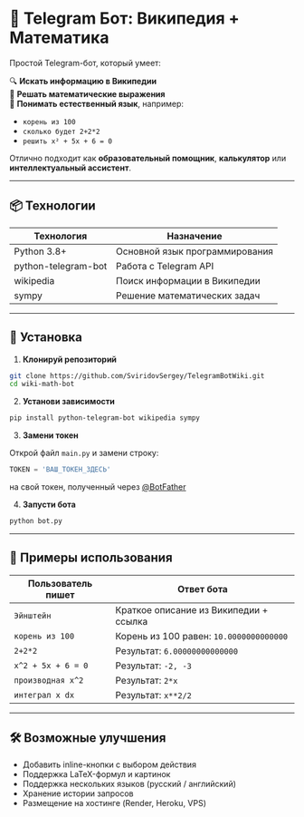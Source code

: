 # 🤖 Telegram Бот: Википедия + Математика

Простой Telegram-бот, который умеет:

🔍 **Искать информацию в Википедии**  
🧮 **Решать математические выражения**  
💬 **Понимать естественный язык**, например:
- `корень из 100`
- `сколько будет 2+2*2`
- `решить x² + 5x + 6 = 0`

Отлично подходит как **образовательный помощник**, **калькулятор** или **интеллектуальный ассистент**.

---

## 📦 Технологии

| Технология | Назначение |
|-----------|------------|
| Python 3.8+ | Основной язык программирования |
| python-telegram-bot | Работа с Telegram API |
| wikipedia | Поиск информации в Википедии |
| sympy | Решение математических задач |

---

## 🚀 Установка

1. **Клонируй репозиторий**

```bash
git clone https://github.com/SviridovSergey/TelegramBotWiki.git
cd wiki-math-bot
```

2. **Установи зависимости**

```bash
pip install python-telegram-bot wikipedia sympy
```

3. **Замени токен**

Открой файл `main.py` и замени строку:

```python
TOKEN = 'ВАШ_ТОКЕН_ЗДЕСЬ'
```

на свой токен, полученный через [@BotFather](https://t.me/BotFather)

4. **Запусти бота**

```bash
python bot.py
```

---

## 🧪 Примеры использования

| Пользователь пишет       | Ответ бота                                         |
|--------------------------|----------------------------------------------------|
| `Эйнштейн`               | Краткое описание из Википедии + ссылка             |
| `корень из 100`          | Корень из 100 равен: `10.0000000000000`            |
| `2+2*2`                  | Результат: `6.00000000000000`                      |
| `x^2 + 5x + 6 = 0`       | Результат: `-2, -3`                                |
| `производная x^2`        | Результат: `2*x`                                   |
| `интеграл x dx`          | Результат: `x**2/2`                                |

---

## 🛠 Возможные улучшения

- Добавить inline-кнопки с выбором действия
- Поддержка LaTeX-формул и картинок
- Поддержка нескольких языков (русский / английский)
- Хранение истории запросов
- Размещение на хостинге (Render, Heroku, VPS)
